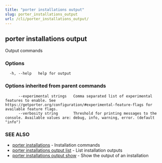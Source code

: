 ```yaml
---
title: "porter installations output"
slug: porter_installations_output
url: /cli/porter_installations_output/
---
```

## porter installations output

Output commands

### Options

```
  -h, --help   help for output
```

### Options inherited from parent commands

```
      --experimental strings   Comma separated list of experimental features to enable. See https://getporter.org/configuration/#experimental-feature-flags for available feature flags.
      --verbosity string       Threshold for printing messages to the console. Available values are: debug, info, warning, error. (default "info")
```

### SEE ALSO

* [porter installations](/cli/porter_installations/)	 - Installation commands
* [porter installations output list](/cli/porter_installations_output_list/)	 - List installation outputs
* [porter installations output show](/cli/porter_installations_output_show/)	 - Show the output of an installation

